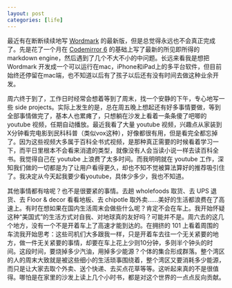 ```yaml
---
layout: post
categories: [life]
---
```


最近有在断断续续地写 [Wordmark](https://wordmarkapp.com/) 的最新版，但是总觉得永远也不会真正完成了。先是花了一个月在 [Codemirror 6](https://codemirror.net/6/) 的基础上写了最新的所见即所得的 markdown engine，然后遇到了几个不大不小的中问题。长远来看我是想把 Wordmark 开发成一个可以运行在mac，iPhone和iPad上的多平台软件，但目前始终还停留在mac端，也不知道以后有了孩子以后还有没有时间去做这种业余开发。

周六终于到了，工作日时经常会想着等到了周末，找一个安静的下午，专心地写一些 side projects。实际上发生的是，总在周五晚上想起还有好多事情要做，等到全部事情做完了，基本人也累瘫了，只想躺在沙发上看着一条条傻了吧唧的 youtube 视频，任期自动播放。最近我看了大量 youtube 视频，兴趣点从家装到X分钟看完电影到民科科普（类似vox这种），好像都很有用，但是看完全都忘掉了。因为这些视频大多属于百科全书式视频，是那种真正需要的时候看着学习一下，而平日里根本不会看来消遣的类型，就像没有人会当读小说一样去读百科全书。我觉得自己在 youtube 上浪费了太多时间。而我明明就在 youtube 工作，深知我们做的一切都是为了让用户看得更久，却也不知不觉被算法算好的推荐吸引住了。我决定从今天起我要少看youtube，具体少多少，我也不知道。

其他事情都有啥呢？也不是很要紧的事情。去趟 wholefoods 取货、去 UPS 退货、去 Floor & decor 看看地板、去 chipotle 取外卖……美好的生活都浪费在了高速上。有时在想如果在国内生活周末会做些什么呢？肯定不会在车上。我开始怀疑这种“美国式”的生活方式对自我、对地球真的友好吗？可能并不是。周六去的这几个地方，没有一个不是开着车上了高速才能到达的。在拥挤的 101 上看着周围的车流我开始思考：这些司机们大多跟我一样，只是开着车去往一个无关紧要的地方，做一件无关紧要的事情，却要在车上花上少则10分钟，多则半个钟头的时间。这段时间，要烧掉多少汽油，用掉多少能源？个体的集合形成群落。整个湾区的人的周末大致就是被这些细小的生活琐事围绕着，整个湾区又要消耗多少能源，而只是让大家去取个外卖、送个快递、去买点花草等等。这听起来真的不是很值得。哪怕是在家里的沙发上读上几个小时书，都是对这个世界的一点点反向贡献。